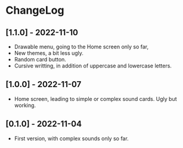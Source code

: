 # ChangeLog

## [1.1.0] - 2022-11-10
- Drawable menu, going to the Home screen only so far,
- New themes, a bit less ugly.
- Random card button.
- Cursive writting, in addition of uppercase and lowercase letters.

## [1.0.0] - 2022-11-07
- Home screen, leading to simple or complex sound cards. Ugly but working.

## [0.1.0] - 2022-11-04
- First version, with complex sounds only so far.
